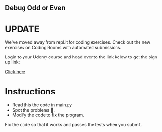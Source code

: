 ## Debug Odd or Even

# UPDATE
We've moved away from repl.it for coding exercises.
Check out the new exercises on Coding Rooms with automated submissions.

Login to your Udemy course and head over to the link below to get the sign up link:

[Click here](https://www.udemy.com/course/100-days-of-code/learn/lecture/17825914#questions)

# Instructions

- Read this the code in main.py 
- Spot the problems 🐞. 
- Modify the code to fix the program. 

Fix the code so that it works and passes the tests when you submit. 
